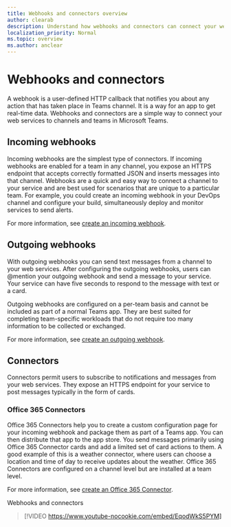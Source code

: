 ```yaml
---
title: Webhooks and connectors overview
author: clearab
description: Understand how webhooks and connectors can connect your web services to the Teams client.
localization_priority: Normal
ms.topic: overview
ms.author: anclear
---
```

# Webhooks and connectors

A webhook is a user-defined HTTP callback that notifies you about any action that has taken place in Teams channel. It is a way for an app to get real-time data. Webhooks and connectors are a simple way to connect your web services to channels and teams in Microsoft Teams.

## Incoming webhooks

Incoming webhooks are the simplest type of connectors. If incoming webhooks are enabled for a team in any channel, you expose an HTTPS endpoint that accepts correctly formatted JSON and inserts messages into that channel. Webhooks are a quick and easy way to connect a channel to your service and are best used for scenarios that are unique to a particular team. For example, you could create an incoming webhook in your DevOps channel and configure your build, simultaneously deploy and monitor services to send alerts.

For more information, see [create an incoming webhook](~/webhooks-and-connectors/how-to/add-incoming-webhook.md).

## Outgoing webhooks

With outgoing webhooks you can send text messages from a channel to your web services. After configuring the outgoing webhooks, users can @mention your outgoing webhook and send a message to your service. Your service can have five seconds to respond to the message with text or a card.

Outgoing webhooks are configured on a per-team basis and cannot be included as part of a normal Teams app. They are best suited for completing team-specific workloads that do not require too many information to be collected or exchanged.

For more information, see [create an outgoing webhook](~/webhooks-and-connectors/how-to/add-outgoing-webhook.md).

## Connectors

Connectors permit users to subscribe to notifications and messages from your web services. They expose an HTTPS endpoint for your service to post messages typically in the form of cards.

### Office 365 Connectors

Office 365 Connectors help you to create a custom configuration page for your incoming webhook and package them as part of a Teams app. You can then distribute that app to the app store. You send messages primarily using Office 365 Connector cards and add a limited set of card actions to them. A good example of this is a weather connector, where users can choose a location and time of day to receive updates about the weather. Office 365 Connectors are configured on a channel level but are installed at a team level.

For more information, see [create an Office 365 Connector](~/webhooks-and-connectors/how-to/connectors-creating.md).

Webhooks and connectors
> [!VIDEO https://www.youtube-nocookie.com/embed/EqodWkS5PYM]